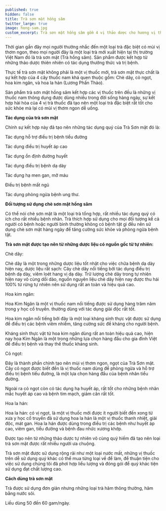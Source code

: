 ```yaml
---
published: true
hidden: false
title: Trà sơn mật hồng sâm
twitter_large: true
image: hong-sam.jpg
custom_excerpt: Trà sơn mật hồng sâm gồm 4 vị thảo dược cho hương vị thơm ngon.
---
```


Thời gian gần đây mọi người thường nhắc đến một loại trà đặc biệt có mùi vị thơm ngon, theo mọi người đây là một loại trà mới xuất hiện tại thị trường Việt Nam đó là trà sơn mật (Trà hồng sâm). Sản phẩm được kết hợp từ những thảo dược thiên nhiên có tác dụng thưởng thức và trị bệnh.

Thực tế trà sơn mật không phải là một vị thuốc mới, trà sơn mật thực chất là sự kết hợp của 4 cây thuốc nam khá quen thuộc gồm: Chè dây, cỏ ngọt, hoa kim ngân, và hoa la hán (Lương Phấn Thảo).

Sản phẩm trà sơn mật hồng sâm kết hợp các vị thuốc trên đều là những vị thuốc nam thông dụng được dùng nhiều trong đời sống hàng ngày, sự kết hợp hài hòa của 4 vị trà thuốc đã tạo nên một loại trà đặc biệt rất tốt cho sức khỏe mà lại có mùi vị thơm ngon dễ uống.

**Tác dụng của trà sơn mật**

Chính sự kết hợp này đã tạo nên những tác dụng quý của Trà Sơn mật đó là:

Tác dụng hỗ trợ điều trị bệnh tiểu đường

Tác dụng điều trị huyết áp cao

Tác dụng ổn định đường huyết

Tác dụng điều trị bệnh dạ dày

Tác dụng hạ men gan, mỡ máu

Điều trị bệnh mất ngủ

Tác dụng phòng ngừa bệnh ung thư. 

**Đối tượng sử dụng chè sơn mật hồng sâm**

Có thể nói chè sơn mật là một loại trà tổng hợp, rất nhiều tác dụng quý có ích cho rất nhiều bệnh nhân. Trà thích hợp sử dụng cho mọi đối tượng kể cả người có bệnh hoặc người bình thường không có bệnh tật gì đều nên sử dụng chè sơn mật hàng ngày để tăng cường sức khỏe và phòng ngừa bệnh tật.

**Trà sơn mật được tạo nên từ những dược liệu có nguồn gốc từ tự nhiên:**

Chè dây:

Chè dây là một trong những dược liệu tốt nhật cho việc chữa bệnh dạ dày hiện nay, dược liệu rất sạch: Cây chè dây nổi tiếng bởi tác dụng điều trị bệnh dạ dày, viêm loét hang vị dạ dày. Trữ lượng chè dây trong tự nhiên hiện nay vô cùng dồi dào, nguồn nguyên liệu chè dây hiện nay được thu hái 100% từ rừng tự nhiên nên sử dụng rất an toàn và hiệu quả cao.

Hoa kim ngân:

Hoa Kim Ngân là một vị thuốc nam nổi tiếng được sử dụng hàng trăm năm trong y học cổ truyền. thường dùng với tác dụng giải độc rất tốt.

Hoa kim ngân nổi tiếng bởi đây là một loại kháng sinh thực vật được sử dụng để điều trị các bệnh viêm nhiễm, tăng cường sức đề kháng cho người bệnh.

Kháng sinh thực vật từ hoa kim ngân dùng rất an toàn hiệu quả cao, hiện nay hoa Kim Ngân là một trong những lựa chọn hàng đầu cho gia đình Việt để điều trị bệnh và thay thế thuốc kháng sinh.

Cỏ ngọt:

Đây là thành phần chính tạo nên mùi vị thơm ngon, ngọt của Trà Sơn mật.  Cây cỏ ngọt được biết đến là vị thuốc nam dùng để phòng ngừa và hỗ trợ điều trị bệnh tiểu đường, là một lựa chọn hàng đầu của bệnh nhân tiểu đường.

Ngoài ra cỏ ngọt còn có tác dụng hạ huyết áp, rất tốt cho những bệnh nhân mắc huyết áp cao và bệnh tim mạch, giảm cân rất tốt.

Hoa la hán:

Hoa la hán: có vị ngọt, là một vị thuốc mới được ít người biết đến xong từ xưa y học cổ truyền đã sử dụng hoa la hán là một vị thuốc thanh nhiệt, giải độc, mát gan. Hoa la hán được dùng trong điều trị các bệnh như huyết áp cao, viêm gan, tiểu đường và bệnh đau nhức xương khớp.

Được tạo nên từ những thảo dược tự nhiên vô cùng quý hiếm đã tạo nên loại trà sơn mật được rất nhiều người ưa chuộng.

Trà sơn mật được sử dụng rộng rãi như một loại nước mất, những vị thuốc trên dễ sử dụng quý khác có thể mua từng loại về để làm, để thuận tiện cho việc sử dụng chúng tôi đã phơi hợp liều lượng và đóng gói để quý khác tiện sử dụng đạt chất lượng cao.

**Cách dùng trà sơn mật**

Trà được sử dụng đơn giản nhưng những loại trà hãm thông thường, hãm bằng nước sôi.

Liều dùng 50 đến 60 gam/ngày.